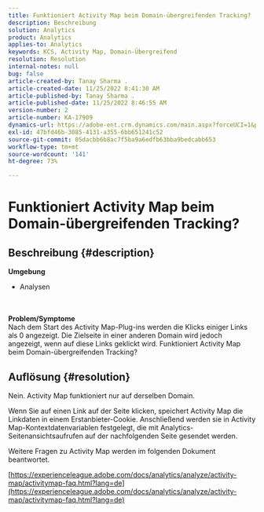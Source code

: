```yaml
---
title: Funktioniert Activity Map beim Domain-übergreifenden Tracking?
description: Beschreibung
solution: Analytics
product: Analytics
applies-to: Analytics
keywords: KCS, Activity Map, Domain-Übergreifend
resolution: Resolution
internal-notes: null
bug: false
article-created-by: Tanay Sharma .
article-created-date: 11/25/2022 8:41:30 AM
article-published-by: Tanay Sharma .
article-published-date: 11/25/2022 8:46:55 AM
version-number: 2
article-number: KA-17909
dynamics-url: https://adobe-ent.crm.dynamics.com/main.aspx?forceUCI=1&pagetype=entityrecord&etn=knowledgearticle&id=fc907bf3-9c6c-ed11-9561-6045bd006e5a
exl-id: 47bfd46b-3085-4131-a355-6bb651241c52
source-git-commit: 05dacbb6b8ac7f5ba9a6edfb63bba9bedcabb653
workflow-type: tm+mt
source-wordcount: '141'
ht-degree: 73%

---
```


# Funktioniert Activity Map beim Domain-übergreifenden Tracking?

## Beschreibung {#description}

<b>Umgebung</b>
- Analysen

<br> <br><b>Problem/Symptome</b><br>Nach dem Start des Activity Map-Plug-ins werden die Klicks einiger Links als 0 angezeigt. Die Zielseite in einer anderen Domain wird jedoch angezeigt, wenn auf diese Links geklickt wird. Funktioniert Activity Map beim Domain-übergreifenden Tracking?<br>

## Auflösung {#resolution}


Nein. Activity Map funktioniert nur auf derselben Domain.

Wenn Sie auf einen Link auf der Seite klicken, speichert Activity Map die Linkdaten in einem Erstanbieter-Cookie. Anschließend werden sie in Activity Map-Kontextdatenvariablen festgelegt, die mit Analytics-Seitenansichtsaufrufen auf der nachfolgenden Seite gesendet werden.

Weitere Fragen zu Activity Map werden im folgenden Dokument beantwortet.

[https://experienceleague.adobe.com/docs/analytics/analyze/activity-map/activitymap-faq.html?lang=de](https://experienceleague.adobe.com/docs/analytics/analyze/activity-map/activitymap-faq.html?lang=de)
